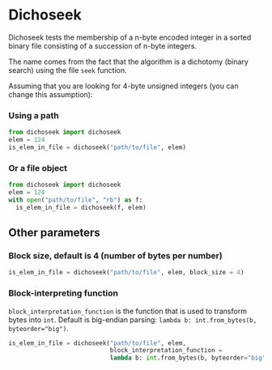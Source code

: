 # Dichoseek

Dichoseek tests the membership of a n-byte encoded integer in a sorted binary file consisting of a succession of n-byte integers.

The name comes from the fact that the algorithm is a dichotomy (binary search) using the file `seek` function.

Assuming that you are looking for 4-byte unsigned integers (you can change this assumption):

### Using a path

```python
from dichoseek import dichoseek
elem = 124
is_elem_in_file = dichoseek("path/to/file", elem)
```

### Or a file object

```python
from dichoseek import dichoseek
elem = 124
with open("path/to/file", "rb") as f:
  is_elem_in_file = dichoseek(f, elem)
```

## Other parameters

### Block size, default is 4 (number of bytes per number)

```python
is_elem_in_file = dichoseek("path/to/file", elem, block_size = 4)
```

### Block-interpreting function

`block_interpretation_function` is the function that is used to transform bytes into `int`. Default is big-endian parsing: `lambda b: int.from_bytes(b, byteorder="big")`.

```python
is_elem_in_file = dichoseek("path/to/file", elem, 
                            block_interpretation_function = 
                            lambda b: int.from_bytes(b, byteorder="big")
```
